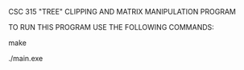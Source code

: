 CSC 315 "TREE" CLIPPING AND MATRIX MANIPULATION PROGRAM

TO RUN THIS PROGRAM USE THE FOLLOWING COMMANDS:

make

./main.exe
